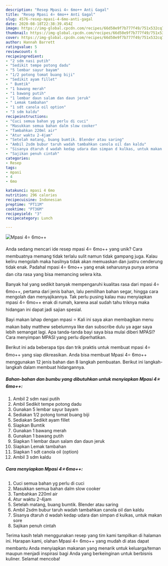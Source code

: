 ```yaml
---
description: "Resep Mpasi 4⭐ 6mo++ Anti Gagal"
title: "Resep Mpasi 4⭐ 6mo++ Anti Gagal"
slug: 4576-resep-mpasi-4-6mo-anti-gagal
date: 2020-08-18T22:38:39.454Z
image: https://img-global.cpcdn.com/recipes/66d50e9f7b777f49/751x532cq70/mpasi-4⭐-6mo-foto-resep-utama.jpg
thumbnail: https://img-global.cpcdn.com/recipes/66d50e9f7b777f49/751x532cq70/mpasi-4⭐-6mo-foto-resep-utama.jpg
cover: https://img-global.cpcdn.com/recipes/66d50e9f7b777f49/751x532cq70/mpasi-4⭐-6mo-foto-resep-utama.jpg
author: Hannah Barrett
ratingvalue: 5
reviewcount: 6
recipeingredient:
- "2 sdm nasi putih"
- "Sedikit tempe potong dadu"
- "5 lembar sayur bayam"
- "1/2 potong tomat buang biji"
- "Sedikit ayam fillet"
- " Bumtik"
- "1 bawang merah"
- "1 bawang putih"
- "1 lembar daun salam dan daun jeruk"
- " Lemak tambahan"
- "1 sdt canola oil option"
- "3 sdm kaldu"
recipeinstructions:
- "Cuci semua bahan yg perlu di cuci"
- "Masukkan semua bahan dalm slow cooker"
- "Tambahkan 220ml air"
- "Atur waktu 2-4jam"
- "Setelah matang, buang bumtik. Blender atau saring"
- "Ambil 2sdm bubur taruh wadah tambahkan canola oil dan kaldu"
- "Sisanya dtaruh d wadah kedap udara dan simpan d kulkas, untuk makan sore"
- "Sajikan penuh cintah"
categories:
- Resep
tags:
- mpasi
- 4
- 6mo

katakunci: mpasi 4 6mo 
nutrition: 296 calories
recipecuisine: Indonesian
preptime: "PT11M"
cooktime: "PT36M"
recipeyield: "3"
recipecategory: Lunch

---
```



![Mpasi 4⭐ 6mo++](https://img-global.cpcdn.com/recipes/66d50e9f7b777f49/751x532cq70/mpasi-4⭐-6mo-foto-resep-utama.jpg)

Anda sedang mencari ide resep mpasi 4⭐ 6mo++ yang unik? Cara membuatnya memang tidak terlalu sulit namun tidak gampang juga. Kalau keliru mengolah maka hasilnya tidak akan memuaskan dan justru cenderung tidak enak. Padahal mpasi 4⭐ 6mo++ yang enak seharusnya punya aroma dan cita rasa yang bisa memancing selera kita.

Banyak hal yang sedikit banyak mempengaruhi kualitas rasa dari mpasi 4⭐ 6mo++, pertama dari jenis bahan, lalu pemilihan bahan segar, hingga cara mengolah dan menyajikannya. Tak perlu pusing kalau mau menyiapkan mpasi 4⭐ 6mo++ enak di rumah, karena asal sudah tahu triknya maka hidangan ini dapat jadi sajian spesial.

Bayi makan lahap dengan mpasi ⭐ Kali ini saya akan membagikan menu makan baby matthew sebelumnya like dan subscribe dulu ya agar saya lebih semangat lagi. Apa tanda-tanda bayi saya bisa mulai diberi MPASI? Cara menyimpan MPASI yang perlu diperhatikan.


Berikut ini ada beberapa tips dan trik praktis untuk membuat mpasi 4⭐ 6mo++ yang siap dikreasikan. Anda bisa membuat Mpasi 4⭐ 6mo++ menggunakan 12 jenis bahan dan 8 langkah pembuatan. Berikut ini langkah-langkah dalam membuat hidangannya.

<!--inarticleads1-->

##### Bahan-bahan dan bumbu yang dibutuhkan untuk menyiapkan Mpasi 4⭐ 6mo++:

1. Ambil 2 sdm nasi putih
1. Ambil Sedikit tempe potong dadu
1. Gunakan 5 lembar sayur bayam
1. Sediakan 1/2 potong tomat buang biji
1. Sediakan Sedikit ayam fillet
1. Siapkan  Bumtik
1. Gunakan 1 bawang merah
1. Gunakan 1 bawang putih
1. Siapkan 1 lembar daun salam dan daun jeruk
1. Siapkan  Lemak tambahan
1. Siapkan 1 sdt canola oil (option)
1. Ambil 3 sdm kaldu




<!--inarticleads2-->

##### Cara menyiapkan Mpasi 4⭐ 6mo++:

1. Cuci semua bahan yg perlu di cuci
1. Masukkan semua bahan dalm slow cooker
1. Tambahkan 220ml air
1. Atur waktu 2-4jam
1. Setelah matang, buang bumtik. Blender atau saring
1. Ambil 2sdm bubur taruh wadah tambahkan canola oil dan kaldu
1. Sisanya dtaruh d wadah kedap udara dan simpan d kulkas, untuk makan sore
1. Sajikan penuh cintah




Terima kasih telah menggunakan resep yang tim kami tampilkan di halaman ini. Harapan kami, olahan Mpasi 4⭐ 6mo++ yang mudah di atas dapat membantu Anda menyiapkan makanan yang menarik untuk keluarga/teman maupun menjadi inspirasi bagi Anda yang berkeinginan untuk berbisnis kuliner. Selamat mencoba!
